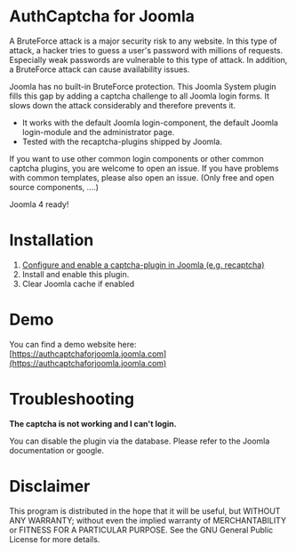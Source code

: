 # AuthCaptcha for Joomla
A BruteForce attack is a major security risk to any website. In this type of attack, a hacker tries to guess a user's password with millions of requests. Especially weak passwords are vulnerable to this type of attack. In addition, a BruteForce attack can cause availability issues. 

Joomla has no built-in BruteForce protection. This Joomla System plugin fills this gap by adding a captcha challenge to all Joomla login forms. It slows down the attack considerably and therefore prevents it.


* It works with the default Joomla login-component, the default Joomla login-module and the administrator page. 
* Tested with the recaptcha-plugins shipped by Joomla.

If you want to use other common login components or other common captcha plugins, you are welcome to open an issue. If you have problems with common templates, please also open an issue. (Only free and open source components, ....)

Joomla 4 ready!

# Installation

1. [Configure and enable a captcha-plugin in Joomla (e.g. recaptcha)](https://docs.joomla.org/J3.x:Google_ReCaptcha)
2. Install and enable this plugin.
3. Clear Joomla cache if enabled

# Demo

You can find a demo website here: [https://authcaptchaforjoomla.joomla.com](https://authcaptchaforjoomla.joomla.com)

# Troubleshooting

**The captcha is not working and I can't login.**

You can disable the plugin via the database. Please refer to the Joomla documentation or google.

# Disclaimer
This program is distributed in the hope that it will be useful, but WITHOUT ANY WARRANTY; without even the implied warranty of MERCHANTABILITY or FITNESS FOR A PARTICULAR PURPOSE. See the GNU General Public License for more details.
